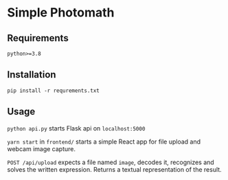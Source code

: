 # Simple Photomath
## Requirements
`python>=3.8`
## Installation
`pip install -r requrements.txt`
## Usage
`python api.py` starts Flask api on `localhost:5000` 

`yarn start` in `frontend/` starts a simple React app for file upload and webcam image capture. 

`POST /api/upload` expects a file named `image`, decodes it, recognizes and solves the written expression. 
Returns a textual representation of the result.